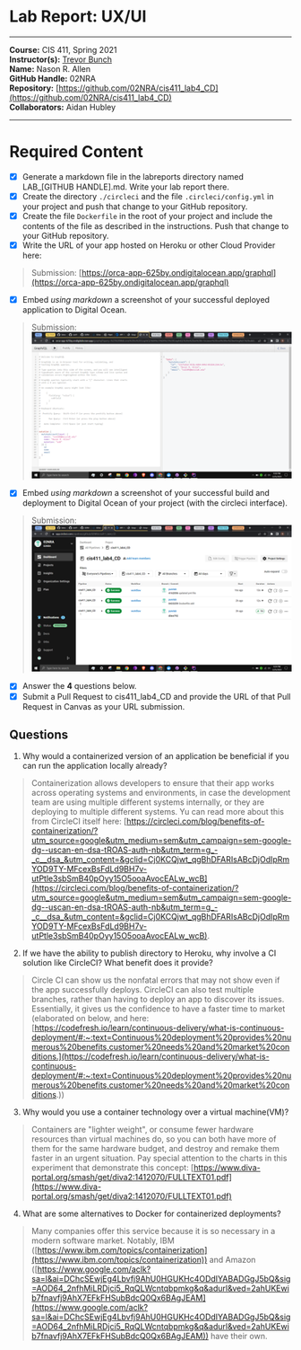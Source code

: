 # Lab Report: UX/UI
___
**Course:** CIS 411, Spring 2021  
**Instructor(s):** [Trevor Bunch](https://github.com/trevordbunch)  
**Name:** Nason R. Allen  
**GitHub Handle:** 02NRA  
**Repository:** [https://github.com/02NRA/cis411_lab4_CD](https://github.com/02NRA/cis411_lab4_CD)  
**Collaborators:** Aidan Hubley
___

# Required Content

- [x] Generate a markdown file in the labreports directory named LAB_[GITHUB HANDLE].md. Write your lab report there.
- [x] Create the directory ```./circleci``` and the file ```.circleci/config.yml``` in your project and push that change to your GitHub repository.
- [x] Create the file ```Dockerfile``` in the root of your project and include the contents of the file as described in the instructions. Push that change to your GitHub repository.
- [x] Write the URL of your app hosted on Heroku or other Cloud Provider here:  
> Submission: [https://orca-app-625by.ondigitalocean.app/graphql](https://orca-app-625by.ondigitalocean.app/graphql)
- [x] Embed _using markdown_ a screenshot of your successful deployed application to Digital Ocean.  
> Submission: ![Successful Build Deployed](../assets/Screenshot_1558.png)
- [x] Embed _using markdown_ a screenshot of your successful build and deployment to Digital Ocean of your project (with the circleci interface).  
> Submission: ![Successful Build CircleCI](../assets/Screenshot_1557.png)
- [x] Answer the **4** questions below.
- [x] Submit a Pull Request to cis411_lab4_CD and provide the URL of that Pull Request in Canvas as your URL submission.

## Questions
1. Why would a containerized version of an application be beneficial if you can run the application locally already?
> Containerization allows developers to ensure that their app works across operating systems and environments, in case the development team are using multiple different systems internally, or they are deploying to multiple different systems. Yu can read more about this from CircleCI itself here: [https://circleci.com/blog/benefits-of-containerization/?utm_source=google&utm_medium=sem&utm_campaign=sem-google-dg--uscan-en-dsa-tROAS-auth-nb&utm_term=g_-_c__dsa_&utm_content=&gclid=Cj0KCQjwt_qgBhDFARIsABcDjOdIpRmYOD9TY-MFcexBsFdLd9BH7v-utPtle3sbSmB40pOyy15O5ooaAvocEALw_wcB](https://circleci.com/blog/benefits-of-containerization/?utm_source=google&utm_medium=sem&utm_campaign=sem-google-dg--uscan-en-dsa-tROAS-auth-nb&utm_term=g_-_c__dsa_&utm_content=&gclid=Cj0KCQjwt_qgBhDFARIsABcDjOdIpRmYOD9TY-MFcexBsFdLd9BH7v-utPtle3sbSmB40pOyy15O5ooaAvocEALw_wcB).
2. If we have the ability to publish directory to Heroku, why involve a CI solution like CircleCI? What benefit does it provide?
> Circle CI can show us the nonfatal errors that may not show even if the app successfully deploys. CircleCI can also test multiple branches, rather than having to deploy an app to discover its issues. Essentially, it gives us the confidence to have a faster time to market (elaborated on below, and here: [https://codefresh.io/learn/continuous-delivery/what-is-continuous-deployment/#:~:text=Continuous%20deployment%20provides%20numerous%20benefits,customer%20needs%20and%20market%20conditions.](https://codefresh.io/learn/continuous-delivery/what-is-continuous-deployment/#:~:text=Continuous%20deployment%20provides%20numerous%20benefits,customer%20needs%20and%20market%20conditions.))
3. Why would you use a container technology over a virtual machine(VM)?
> Containers are "lighter weight", or consume fewer hardware resources than virtual machines do, so you can both have more of them for the same hardware budget, and destroy and remake them faster in an urgent situation. Pay special attention to the charts in this experiment that demonstrate this concept: [https://www.diva-portal.org/smash/get/diva2:1412070/FULLTEXT01.pdf](https://www.diva-portal.org/smash/get/diva2:1412070/FULLTEXT01.pdf)
4. What are some alternatives to Docker for containerized deployments?
> Many companies offer this service because it is so necessary in a modern software market. Notably, IBM ([https://www.ibm.com/topics/containerization](https://www.ibm.com/topics/containerization)) and Amazon ([https://www.google.com/aclk?sa=l&ai=DChcSEwjEg4Lbvfj9AhU0HGUKHc4ODdIYABADGgJ5bQ&sig=AOD64_2nfhMiLRDjci5_RqQLWcntqbpmkg&q&adurl&ved=2ahUKEwib7fnavfj9AhX7EFkFHSubBdcQ0Qx6BAgJEAM](https://www.google.com/aclk?sa=l&ai=DChcSEwjEg4Lbvfj9AhU0HGUKHc4ODdIYABADGgJ5bQ&sig=AOD64_2nfhMiLRDjci5_RqQLWcntqbpmkg&q&adurl&ved=2ahUKEwib7fnavfj9AhX7EFkFHSubBdcQ0Qx6BAgJEAM)) have their own.